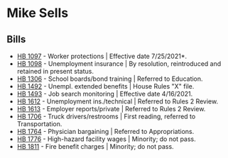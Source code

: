 # Mike Sells
## Bills
* [HB 1097](/bill/2021-22/hb/1097/) - Worker protections | Effective date 7/25/2021*.
* [HB 1098](/bill/2021-22/hb/1098/) - Unemployment insurance | By resolution, reintroduced and retained in present status.
* [HB 1306](/bill/2021-22/hb/1306/) - School boards/bond training | Referred to Education.
* [HB 1492](/bill/2021-22/hb/1492/) - Unempl. extended benefits | House Rules "X" file.
* [HB 1493](/bill/2021-22/hb/1493/) - Job search monitoring | Effective date 4/16/2021.
* [HB 1612](/bill/2021-22/hb/1612/) - Unemployment ins./technical | Referred to Rules 2 Review.
* [HB 1613](/bill/2021-22/hb/1613/) - Employer reports/private | Referred to Rules 2 Review.
* [HB 1706](/bill/2021-22/hb/1706/) - Truck drivers/restrooms | First reading, referred to Transportation.
* [HB 1764](/bill/2021-22/hb/1764/) - Physician bargaining | Referred to Appropriations.
* [HB 1776](/bill/2021-22/hb/1776/) - High-hazard facility wages | Minority; do not pass.
* [HB 1811](/bill/2021-22/hb/1811/) - Fire benefit charges | Minority; do not pass.

